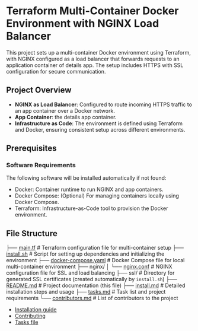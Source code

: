 # Terraform Multi-Container Docker Environment with NGINX Load Balancer

This project sets up a multi-container Docker environment using Terraform, with NGINX configured as a load balancer that forwards requests to an application container of details app. The setup includes HTTPS with SSL configuration for secure communication.

## Project Overview

- **NGINX as Load Balancer**: Configured to route incoming HTTPS traffic to an app container over a Docker network.
- **App Container**: the details app container.
- **Infrastructure as Code**: The environment is defined using Terraform and Docker, ensuring consistent setup across different environments.

## Prerequisites

### Software Requirements
The following software will be installed automatically if not found:
- Docker: Container runtime to run NGINX and app containers.
- Docker Compose: (Optional) For managing containers locally using Docker Compose.
- Terraform: Infrastructure-as-Code tool to provision the Docker environment.

## File Structure


├── [main.tf](main.tf)                  # Terraform configuration file for multi-container setup
├── [install.sh](install.sh)               # Script for setting up dependencies and initializing the environment
├── [docker-compose.yaml](docker-compose.yaml)      # Docker Compose file for local multi-container environment
├── nginx/
│   └── [nginx.conf](nginx/nginx.conf)           # NGINX configuration file for SSL and load balancing
├── ssl/                     # Directory for generated SSL certificates (created automatically by `install.sh`)
├── [README.md](README.md)                # Project documentation (this file)
├── [install.md](install.md)               # Detailed installation steps and usage
├── [tasks.md](tasks.md)                 # Task list and project requirements
└── [contributors.md](contributors.md)          # List of contributors to the project


- [Installation guide](INSTALL.md)
- [Contributing](CONTRIBUTIONS.md)
- [Tasks file](TASKS.md)
